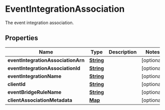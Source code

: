 

# EventIntegrationAssociation

The event integration association.

## Properties

| Name | Type | Description | Notes |
|------------ | ------------- | ------------- | -------------|
|**eventIntegrationAssociationArn** | [**String**](String.md) |  |  [optional] |
|**eventIntegrationAssociationId** | [**String**](String.md) |  |  [optional] |
|**eventIntegrationName** | [**String**](String.md) |  |  [optional] |
|**clientId** | [**String**](String.md) |  |  [optional] |
|**eventBridgeRuleName** | [**String**](String.md) |  |  [optional] |
|**clientAssociationMetadata** | [**Map**](Map.md) |  |  [optional] |



